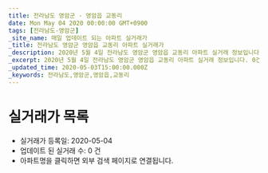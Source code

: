 ```yaml
---
title: 전라남도 영암군 - 영암읍 교동리
date: Mon May 04 2020 00:00:00 GMT+0900
tags: [전라남도-영암군]
_site_name: 매일 업데이트 되는 아파트 실거래가
_title: 전라남도 영암군 영암읍 교동리 아파트 실거래가
_description: 2020년 5월 4일 전라남도 영암군 영암읍 교동리 아파트 실거래 정보입니다. 0건 아파트 정보가 있습니다.
_excerpt: 2020년 5월 4일 전라남도 영암군 영암읍 교동리 아파트 실거래 정보입니다. 0건 아파트 정보가 있습니다.
_updated_time: 2020-05-03T15:00:00.000Z
_keywords: 전라남도,영암군,영암읍,교동리
---
```






# 실거래가 목록
- 실거래가 등록일: 2020-05-04
- 업데이트 된 실거래 수: 0 건
- 아파트명을 클릭하면 외부 검색 페이지로 연결됩니다.




